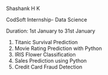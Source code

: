 Shashank H K

CodSoft Internship- Data Science

Duration: 1st January to 31st January
1. Titanic Survival Prediction
2. Movie Rating Prediction with Python
3. IRIS Flower Classification
4. Sales Prediction using Python
5. Credit Card Fraud Detection
